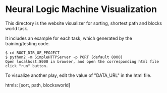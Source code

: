 # Neural Logic Machine Visualization

This directory is the website visualizer for sorting, shortest path and blocks world task.

It includes an example for each task, which generated by the training/testing code.

```
$ cd ROOT_DIR_OF_PEOJECT
$ python2 -m SimpleHTTPServer -p PORT (default 8000)
Open localhost:8000 in browser, and open the corresponding html file
click "run" button.
```

To visualize another play, edit the value of "DATA_URL" in the html file.

htmls: [sort, path, blocksworld]
